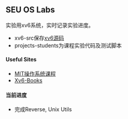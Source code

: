 ## SEU OS Labs
实验用xv6系统，实时记录实验进度。
- xv6-src保存[xv6源码](https://github.com/mit-pdos/xv6-public)
- projects-students为课程实验代码及测试脚本
#### Useful Sites
- [MIT操作系统课程](https://pdos.csail.mit.edu/6.828/2019/xv6.html)
- [Xv6-Books](https://pdos.csail.mit.edu/6.828/2019/xv6/book-riscv-rev0.pdf)
#### 当前进度
- 完成Reverse, Unix Utils 